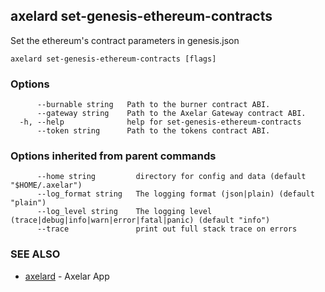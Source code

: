## axelard set-genesis-ethereum-contracts

Set the ethereum's contract parameters in genesis.json

```
axelard set-genesis-ethereum-contracts [flags]
```

### Options

```
      --burnable string   Path to the burner contract ABI.
      --gateway string    Path to the Axelar Gateway contract ABI.
  -h, --help              help for set-genesis-ethereum-contracts
      --token string      Path to the tokens contract ABI.
```

### Options inherited from parent commands

```
      --home string         directory for config and data (default "$HOME/.axelar")
      --log_format string   The logging format (json|plain) (default "plain")
      --log_level string    The logging level (trace|debug|info|warn|error|fatal|panic) (default "info")
      --trace               print out full stack trace on errors
```

### SEE ALSO

- [axelard](axelard.md)	 - Axelar App
